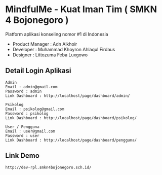 # MindfulMe - Kuat Iman Tim ( SMKN 4 Bojonegoro )
Platform aplikasi konseling nomor #1 di Indonesia

- Product Manager : Adn Alkhoir
- Developer : Muhammad Khoyron Ahlaqul Firdaus
- Designer : Littozuma Feba Luxgowo


## Detail Login Aplikasi 
```text
Admin
Email : admin@gmail.com
Password : admin
Link Dashboard : http://localhost/page/dashboard/admin/

Psikolog
Email : psikolog@gmail.com
Password : psikolog
Link Dashboard : http://localhost/page/dashboard/psikolog/

User / Pengguna
Email : user@gmail.com
Password : user
Link Dashboard : http://localhost/page/dashboard/pengguna/

```

## Link Demo 
```
http://dev-rpl.smkn4bojonegoro.sch.id/
```


